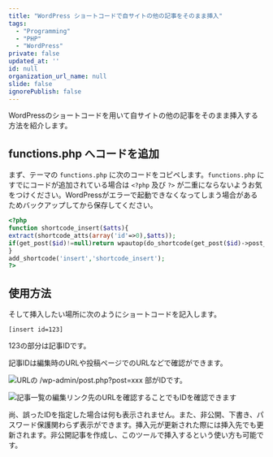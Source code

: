 ```yaml
---
title: "WordPress ショートコードで自サイトの他の記事をそのまま挿入"
tags:
  - "Programming"
  - "PHP"
  - "WordPress"
private: false
updated_at: ''
id: null
organization_url_name: null
slide: false
ignorePublish: false
---
```


WordPressのショートコードを用いて自サイトの他の記事をそのまま挿入する方法を紹介します。

## functions.php へコードを追加

まず、テーマの `functions.php` に次のコードをコピペします。`functions.php` にすでにコードが追加されている場合は `<?php` 及び `?>` が二重にならないようお気をつけください。WordPressがエラーで起動できなくなってしまう場合があるためバックアップしてから保存してください。

```php
<?php
function shortcode_insert($atts){
extract(shortcode_atts(array('id'=>0),$atts));
if(get_post($id)!=null)return wpautop(do_shortcode(get_post($id)->post_content));
}
add_shortcode('insert','shortcode_insert');
?>
```

## 使用方法

そして挿入したい場所に次のようにショートコードを記入します。

`[insert id=123]`

123の部分は記事IDです。

記事IDは編集時のURLや投稿ページでのURLなどで確認ができます。

![URLの /wp-admin/post.php?post=xxx 部がIDです。](https://qiita-image-store.s3.ap-northeast-1.amazonaws.com/0/684999/5d8e386c-c43b-3d30-74a3-cd3bdb70f08d.png)

![記事一覧の編集リンク先のURLを確認することでもIDを確認できます](https://qiita-image-store.s3.ap-northeast-1.amazonaws.com/0/684999/14fe9962-9220-5b61-40be-0c78ca2d4c93.png)

尚、誤ったIDを指定した場合は何も表示されません。また、非公開、下書き、パスワード保護関わらず表示ができます。挿入元が更新された際には挿入先でも更新されます。非公開記事を作成し、このツールで挿入するという使い方も可能です。

